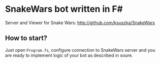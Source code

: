 # SnakeWars bot written in F# #

Server and Viewer for Snake Wars: http://github.com/ksuszka/SnakeWars

## How to start?

Just open `Program.fs`, configure connection to SnakeWars server and you are ready to implement logic of your bot as described in soure.
